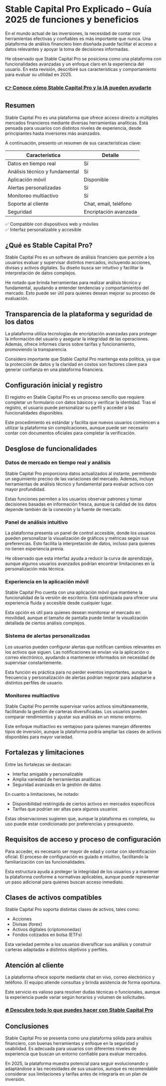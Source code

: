 # Stable Capital Pro Explicado – Guía 2025 de funciones y beneficios
 

En el mundo actual de las inversiones, la necesidad de contar con herramientas efectivas y confiables es más importante que nunca. Una plataforma de análisis financiero bien diseñada puede facilitar el acceso a datos relevantes y apoyar la toma de decisiones informadas.

He observado que Stable Capital Pro se posiciona como una plataforma con funcionalidades avanzadas y un enfoque claro en la experiencia del usuario. En esta revisión, describiré sus características y comportamiento para evaluar su utilidad en 2025.

### [👉 Conoce cómo Stable Capital Pro y la IA pueden ayudarte](https://tinyurl.com/29nhtkrz)
## Resumen

Stable Capital Pro es una plataforma que ofrece acceso directo a múltiples mercados financieros mediante diversas herramientas analíticas. Está pensada para usuarios con distintos niveles de experiencia, desde principiantes hasta inversores más avanzados.

A continuación, presento un resumen de sus características clave:

| Característica             | Detalle                      |
|---------------------------|-----------------------------|
| Datos en tiempo real      | Sí                          |
| Análisis técnico y fundamental | Sí                     |
| Aplicación móvil          | Disponible                  |
| Alertas personalizadas    | Sí                          |
| Monitoreo multiactivo     | Sí                          |
| Soporte al cliente        | Chat, email, teléfono       |
| Seguridad                | Encriptación avanzada       |

✅ Compatible con dispositivos web y móviles  
✅ Interfaz personalizable y accesible  

## ¿Qué es Stable Capital Pro?

Stable Capital Pro es un software de análisis financiero que permite a los usuarios evaluar y supervisar distintos mercados, incluyendo acciones, divisas y activos digitales. Su diseño busca ser intuitivo y facilitar la interpretación de datos complejos.

He notado que brinda herramientas para realizar análisis técnico y fundamental, ayudando a entender tendencias y comportamientos del mercado. Esto puede ser útil para quienes desean mejorar su proceso de evaluación.

## Transparencia de la plataforma y seguridad de los datos

La plataforma utiliza tecnologías de encriptación avanzadas para proteger la información del usuario y asegurar la integridad de las operaciones. Además, ofrece informes claros sobre tarifas y funcionamiento, promoviendo la transparencia.

Considero importante que Stable Capital Pro mantenga esta política, ya que la protección de datos y la claridad en costos son factores clave para generar confianza en una plataforma financiera.

## Configuración inicial y registro

El registro en Stable Capital Pro es un proceso sencillo que requiere completar un formulario con datos básicos y verificar la identidad. Tras el registro, el usuario puede personalizar su perfil y acceder a las funcionalidades disponibles.

Este procedimiento es estándar y facilita que nuevos usuarios comiencen a utilizar la plataforma sin complicaciones, aunque puede ser necesario contar con documentos oficiales para completar la verificación.

## Desglose de funcionalidades

### Datos de mercado en tiempo real y análisis

Stable Capital Pro proporciona datos actualizados al instante, permitiendo un seguimiento preciso de las variaciones del mercado. Además, incluye herramientas de análisis técnico y fundamental para evaluar activos con mayor profundidad.

Estas funciones permiten a los usuarios observar patrones y tomar decisiones basadas en información fresca, aunque la calidad de los datos depende también de la conexión y la fuente de mercado.

### Panel de análisis intuitivo

La plataforma presenta un panel de control accesible, donde los usuarios pueden personalizar la visualización de gráficos y métricas según sus preferencias. Esto facilita la interpretación de datos, incluso para quienes no tienen experiencia previa.

He observado que esta interfaz ayuda a reducir la curva de aprendizaje, aunque algunos usuarios avanzados podrían encontrar limitaciones en la personalización más técnica.

### Experiencia en la aplicación móvil

Stable Capital Pro cuenta con una aplicación móvil que mantiene la funcionalidad de la versión de escritorio. Está optimizada para ofrecer una experiencia fluida y accesible desde cualquier lugar.

Esta opción es útil para quienes desean monitorear el mercado en movilidad, aunque el tamaño de pantalla puede limitar la visualización detallada de ciertos análisis complejos.

### Sistema de alertas personalizadas

Los usuarios pueden configurar alertas que notifican cambios relevantes en los activos que siguen. Las notificaciones se envían vía la aplicación o correo electrónico, ayudando a mantenerse informados sin necesidad de supervisar constantemente.

Esta función es práctica para no perder eventos importantes, aunque la frecuencia y personalización de alertas podrían mejorar para adaptarse a distintos perfiles de usuario.

### Monitoreo multiactivo

Stable Capital Pro permite supervisar varios activos simultáneamente, facilitando la gestión de carteras diversificadas. Los usuarios pueden comparar rendimientos y ajustar sus análisis en un mismo entorno.

Este enfoque multiactivo es ventajoso para quienes manejan diferentes tipos de inversión, aunque la plataforma podría ampliar las clases de activos disponibles para mayor variedad.

## Fortalezas y limitaciones

Entre las fortalezas se destacan:

- Interfaz amigable y personalizable  
- Amplia variedad de herramientas analíticas  
- Seguridad avanzada en la gestión de datos  

En cuanto a limitaciones, he notado:

- Disponibilidad restringida de ciertos activos en mercados específicos  
- Tarifas que podrían ser altas para algunos usuarios  

Estas observaciones sugieren que, aunque la plataforma es completa, su uso puede estar condicionado por preferencias y presupuesto.

## Requisitos de acceso y proceso de configuración

Para acceder, es necesario ser mayor de edad y contar con identificación oficial. El proceso de configuración es guiado e intuitivo, facilitando la familiarización con las funcionalidades.

Esta estructura ayuda a proteger la integridad de los usuarios y a mantener la plataforma conforme a normativas aplicables, aunque puede representar un paso adicional para quienes buscan acceso inmediato.

## Clases de activos compatibles

Stable Capital Pro soporta distintas clases de activos, tales como:

- Acciones  
- Divisas (forex)  
- Activos digitales (criptomonedas)  
- Fondos cotizados en bolsa (ETFs)  

Esta variedad permite a los usuarios diversificar sus análisis y construir carteras adaptadas a distintos objetivos y perfiles.

## Atención al cliente

La plataforma ofrece soporte mediante chat en vivo, correo electrónico y teléfono. El equipo atiende consultas y brinda asistencia de forma oportuna.

Este servicio es valioso para resolver dudas técnicas o funcionales, aunque la experiencia puede variar según horarios y volumen de solicitudes.

### [🔥 Descubre todo lo que puedes hacer con Stable Capital Pro](https://tinyurl.com/29nhtkrz)
## Conclusiones

Stable Capital Pro se presenta como una plataforma sólida para análisis financiero, con buenas herramientas y enfoque en la seguridad y usabilidad. Es adecuada para usuarios con diferentes niveles de experiencia que buscan un entorno confiable para evaluar mercados.

En 2025, la plataforma muestra potencial para seguir evolucionando y adaptándose a las necesidades de sus usuarios, aunque es recomendable considerar sus limitaciones y tarifas antes de integrarla en un plan de inversión.
